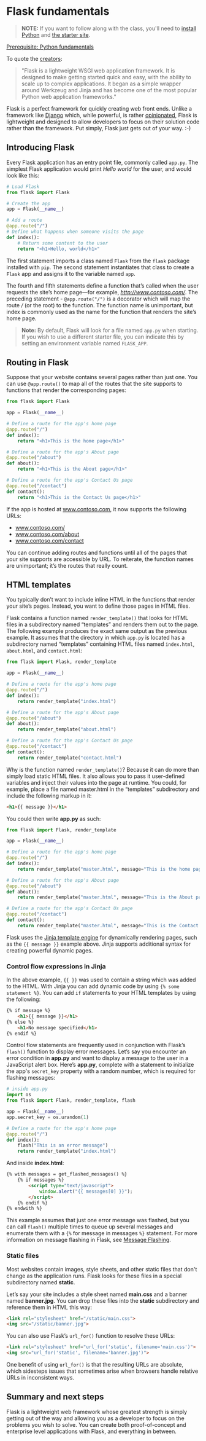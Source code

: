 # Flask fundamentals

> **NOTE:** If you want to follow along with the class, you'll need to [install Python](./install-python.md) and [the starter site](./install-starter.md).

[Prerequisite: Python fundamentals](./intro-python.md)

To quote the [creators](https://palletsprojects.com/p/flask/):

> "Flask is a lightweight WSGI web application framework. It is designed to make getting started quick and easy, with the ability to scale up to complex applications. It began as a simple wrapper around Werkzeug and Jinja and has become one of the most popular Python web application frameworks."

Flask is a perfect framework for quickly creating web front ends. Unlike a framework like [Django](https://www.djangoproject.com/) which, while powerful, is rather [opinionated](https://stackoverflow.com/questions/802050/what-is-opinionated-software), Flask is lightweight and designed to allow developers to focus on their solution code rather than the framework. Put simply, Flask just gets out of your way. :-)

## Introducing Flask

Every Flask application has an entry point file, commonly called `app.py`. The simplest Flask application would print *Hello world* for the user, and would look like this:

``` python
# Load Flask
from flask import Flask

# Create the app
app = Flask(__name__)

# Add a route
@app.route("/")
# Define what happens when someone visits the page
def index():
    # Return some content to the user
    return "<h1>Hello, world</h1>"
```

The first statement imports a class named `Flask` from the `flask` package installed with `pip`. The second statement instantiates that class to create a `Flask` app and assigns it to the variable named `app`.

The fourth and fifth statements define a function that’s called when the user requests the site’s home page—for example, *http://www.contoso.com/*. The preceding statement - `@app.route("/")` is a decorator which will map the route */* (or the root) to the function. The function name is unimportant, but index is commonly used as the name for the function that renders the site’s home page.

> **Note:** By default, Flask will look for a file named `app.py` when starting. If you wish to use a different starter file, you can indicate this by setting an environment variable named `FLASK_APP`.

## Routing in Flask

Suppose that your website contains several pages rather than just one. You can use `@app.route()` to map all of the routes that the site supports to functions that render the corresponding pages:

``` python
from flask import Flask

app = Flask(__name__)

# Define a route for the app's home page
@app.route("/")
def index():
    return "<h1>This is the home page</h1>"

# Define a route for the app's About page
@app.route("/about")
def about():
    return "<h1>This is the About page</h1>"

# Define a route for the app's Contact Us page
@app.route("/contact")
def contact():
    return "<h1>This is the Contact Us page</h1>"
```

If the app is hosted at www.contoso.com, it now supports the following URLs:

- www.contoso.com/
- www.contoso.com/about
- www.contoso.com/contact

You can continue adding routes and functions until all of the pages that your site supports are accessible by URL. To reiterate, the function names are unimportant; it’s the routes that really count.

## HTML templates

You typically don’t want to include inline HTML in the functions that render your site’s pages. Instead, you want to define those pages in HTML files.

Flask contains a function named `render_template()` that looks for HTML files in a subdirectory named “templates” and renders them out to the page. The following example produces the exact same output as the previous example. It assumes that the directory in which `app.py` is located has a subdirectory named “templates” containing HTML files named `index.html`, `about.html`, and `contact.html`:

``` python
from flask import Flask, render_template

app = Flask(__name__)

# Define a route for the app's home page
@app.route("/")
def index():
    return render_template("index.html")

# Define a route for the app's About page
@app.route("/about")
def about():
    return render_template("about.html")

# Define a route for the app's Contact Us page
@app.route("/contact")
def contact():
    return render_template("contact.html")
```

Why is the function named `render_template()`? Because it can do more than simply load static HTML files. It also allows you to pass it user-defined variables and inject their values into the page at runtime. You could, for example, place a file named master.html in the “templates” subdirectory and include the following markup in it:

``` html
<h1>{{ message }}</h1>
```

You could then write **app.py** as such:

``` python
from flask import Flask, render_template

app = Flask(__name__)

# Define a route for the app's home page
@app.route("/")
def index():
    return render_template("master.html", message="This is the home page")

# Define a route for the app's About page
@app.route("/about")
def about():
    return render_template("master.html", message="This is the About page")

# Define a route for the app's Contact Us page
@app.route("/contact")
def contact():
    return render_template("master.html", message="This is the Contact Us page")
```

Flask uses the [Jinja template engine](https://jinja.palletsprojects.com/en/2.10.x/templates/) for dynamically rendering pages, such as the `{{ message }}` example above. Jinja supports additional syntax for creating powerful dynamic pages.

### Control flow expressions in Jinja

In the above example, `{{ }}` was used to contain a string which was added to the HTML. With Jinja you can add dynamic code by using ``{% some statement %}``. You can add `if` statements to your HTML templates by using the following:

``` html
{% if message %}
    <h1>{{ message }}</h1>
{% else %}
    <h1>No message specified</h1>
{% endif %}
```

Control flow statements are frequently used in conjunction with Flask’s `flash()` function to display error messages. Let’s say you encounter an error condition in **app.py** and want to display a message to the user in a JavaScript alert box. Here’s **app.py**, complete with a statement to initialize the app's `secret_key` property with a random number, which is required for flashing messages:

``` python
# inside app.py
import os
from flask import Flask, render_template, flash

app = Flask(__name__)
app.secret_key = os.urandom(1)

# Define a route for the app's home page
@app.route("/")
def index():
    flash("This is an error message")
    return render_template("index.html")
```

And inside **index.html**:

``` html
{% with messages = get_flashed_messages() %}
    {% if messages %}
        <script type="text/javascript">
            window.alert("{{ messages[0] }}");
        </script>
    {% endif %}
{% endwith %}
```

This example assumes that just one error message was flashed, but you can call `flash()` multiple times to queue up several messages and enumerate them with a `{%` for message in messages `%}` statement. For more information on message flashing in Flask, see [Message Flashing](http://flask.pocoo.org/docs/1.0/patterns/flashing/).

### Static files

Most websites contain images, style sheets, and other static files that don't change as the application runs. Flask looks for these files in a special subdirectory named **static**.

Let’s say your site includes a style sheet named **main.css** and a banner named **banner.jpg**. You can drop these files into the **static** subdirectory and reference them in HTML this way:

``` html
<link rel="stylesheet" href="/static/main.css">
<img src="/static/banner.jpg">
```

You can also use Flask’s `url_for()` function to resolve these URLs:

``` html
<link rel="stylesheet" href="url_for('static', filename='main.css')">
<img src="url_for('static', filename='banner.jpg')">
```

One benefit of using `url_for()` is that the resulting URLs are absolute, which sidesteps issues that sometimes arise when browsers handle relative URLs in inconsistent ways.

## Summary and next steps

Flask is a lightweight web framework whose greatest strength is simply getting out of the way and allowing you as a developer to focus on the problems you wish to solve. You can create both proof-of-concept and enterprise level applications with Flask, and everything in between.

